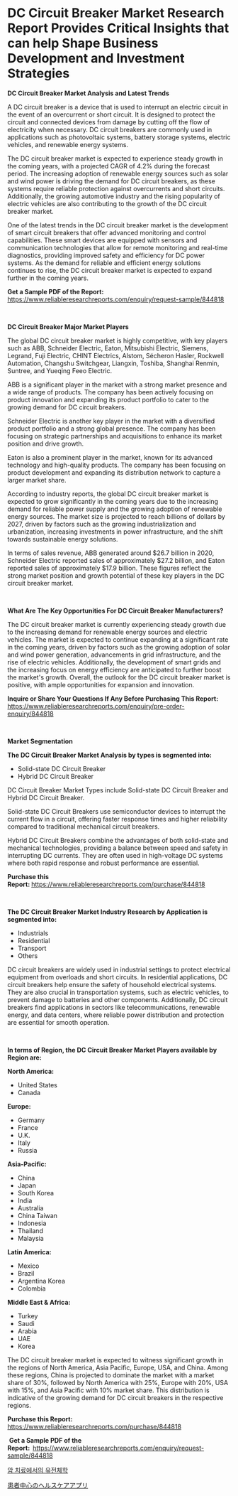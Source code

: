 <p><h1>DC Circuit Breaker Market Research Report Provides Critical Insights that can help Shape Business Development and Investment Strategies</h1></p><p><strong>DC Circuit Breaker Market Analysis and Latest Trends</strong></p>
<p><p>A DC circuit breaker is a device that is used to interrupt an electric circuit in the event of an overcurrent or short circuit. It is designed to protect the circuit and connected devices from damage by cutting off the flow of electricity when necessary. DC circuit breakers are commonly used in applications such as photovoltaic systems, battery storage systems, electric vehicles, and renewable energy systems.</p><p>The DC circuit breaker market is expected to experience steady growth in the coming years, with a projected CAGR of 4.2% during the forecast period. The increasing adoption of renewable energy sources such as solar and wind power is driving the demand for DC circuit breakers, as these systems require reliable protection against overcurrents and short circuits. Additionally, the growing automotive industry and the rising popularity of electric vehicles are also contributing to the growth of the DC circuit breaker market.</p><p>One of the latest trends in the DC circuit breaker market is the development of smart circuit breakers that offer advanced monitoring and control capabilities. These smart devices are equipped with sensors and communication technologies that allow for remote monitoring and real-time diagnostics, providing improved safety and efficiency for DC power systems. As the demand for reliable and efficient energy solutions continues to rise, the DC circuit breaker market is expected to expand further in the coming years.</p></p>
<p><strong>Get a Sample PDF of the Report:&nbsp;</strong> <a href="https://www.reliableresearchreports.com/enquiry/request-sample/844818">https://www.reliableresearchreports.com/enquiry/request-sample/844818</a></p>
<p>&nbsp;</p>
<p><strong>DC Circuit Breaker Major Market Players</strong></p>
<p><p>The global DC circuit breaker market is highly competitive, with key players such as ABB, Schneider Electric, Eaton, Mitsubishi Electric, Siemens, Legrand, Fuji Electric, CHINT Electrics, Alstom, Sécheron Hasler, Rockwell Automation, Changshu Switchgear, Liangxin, Toshiba, Shanghai Renmin, Suntree, and Yueqing Feeo Electric. </p><p>ABB is a significant player in the market with a strong market presence and a wide range of products. The company has been actively focusing on product innovation and expanding its product portfolio to cater to the growing demand for DC circuit breakers. </p><p>Schneider Electric is another key player in the market with a diversified product portfolio and a strong global presence. The company has been focusing on strategic partnerships and acquisitions to enhance its market position and drive growth. </p><p>Eaton is also a prominent player in the market, known for its advanced technology and high-quality products. The company has been focusing on product development and expanding its distribution network to capture a larger market share.</p><p>According to industry reports, the global DC circuit breaker market is expected to grow significantly in the coming years due to the increasing demand for reliable power supply and the growing adoption of renewable energy sources. The market size is projected to reach billions of dollars by 2027, driven by factors such as the growing industrialization and urbanization, increasing investments in power infrastructure, and the shift towards sustainable energy solutions.</p><p>In terms of sales revenue, ABB generated around $26.7 billion in 2020, Schneider Electric reported sales of approximately $27.2 billion, and Eaton reported sales of approximately $17.9 billion. These figures reflect the strong market position and growth potential of these key players in the DC circuit breaker market.</p></p>
<p>&nbsp;</p>
<p><strong>What Are The Key Opportunities For DC Circuit Breaker Manufacturers?</strong></p>
<p><p>The DC circuit breaker market is currently experiencing steady growth due to the increasing demand for renewable energy sources and electric vehicles. The market is expected to continue expanding at a significant rate in the coming years, driven by factors such as the growing adoption of solar and wind power generation, advancements in grid infrastructure, and the rise of electric vehicles. Additionally, the development of smart grids and the increasing focus on energy efficiency are anticipated to further boost the market's growth. Overall, the outlook for the DC circuit breaker market is positive, with ample opportunities for expansion and innovation.</p></p>
<p><strong>Inquire or Share Your Questions If Any Before Purchasing This Report:</strong> <a href="https://www.reliableresearchreports.com/enquiry/pre-order-enquiry/844818">https://www.reliableresearchreports.com/enquiry/pre-order-enquiry/844818</a></p>
<p>&nbsp;</p>
<p><strong>Market Segmentation</strong></p>
<p><strong>The DC Circuit Breaker Market Analysis by types is segmented into:</strong></p>
<p><ul><li>Solid-state DC Circuit Breaker</li><li>Hybrid DC Circuit Breaker</li></ul></p>
<p><p>DC Circuit Breaker Market Types include Solid-state DC Circuit Breaker and Hybrid DC Circuit Breaker. </p><p>Solid-state DC Circuit Breakers use semiconductor devices to interrupt the current flow in a circuit, offering faster response times and higher reliability compared to traditional mechanical circuit breakers.</p><p>Hybrid DC Circuit Breakers combine the advantages of both solid-state and mechanical technologies, providing a balance between speed and safety in interrupting DC currents. They are often used in high-voltage DC systems where both rapid response and robust performance are essential.</p></p>
<p><strong>Purchase this Report:&nbsp;</strong><a href="https://www.reliableresearchreports.com/purchase/844818">https://www.reliableresearchreports.com/purchase/844818</a></p>
<p>&nbsp;</p>
<p><strong>The DC Circuit Breaker Market Industry Research by Application is segmented into:</strong></p>
<p><ul><li>Industrials</li><li>Residential</li><li>Transport</li><li>Others</li></ul></p>
<p><p>DC circuit breakers are widely used in industrial settings to protect electrical equipment from overloads and short circuits. In residential applications, DC circuit breakers help ensure the safety of household electrical systems. They are also crucial in transportation systems, such as electric vehicles, to prevent damage to batteries and other components. Additionally, DC circuit breakers find applications in sectors like telecommunications, renewable energy, and data centers, where reliable power distribution and protection are essential for smooth operation.</p></p>
<p>&nbsp;</p>
<p><strong>In terms of Region, the DC Circuit Breaker Market Players available by Region are:</strong></p>
<p>
    <p> <strong> North America: </strong>
        <ul>
            <li>United States</li>
            <li>Canada</li>
        </ul>
        </p> 
    <p> <strong> Europe: </strong>
        <ul>
            <li>Germany</li>
            <li>France</li>
            <li>U.K.</li>
            <li>Italy</li>
            <li>Russia</li>
        </ul>
        </p> 
    <p> <strong> Asia-Pacific: </strong>
        <ul>
            <li>China</li>
            <li>Japan</li>
            <li>South Korea</li>
            <li>India</li>
            <li>Australia</li>
            <li>China Taiwan</li>
            <li>Indonesia</li>
            <li>Thailand</li>
            <li>Malaysia</li>
        </ul>
        </p> 
    <p> <strong> Latin America: </strong>
        <ul>
            <li>Mexico</li>
            <li>Brazil</li>
            <li>Argentina Korea</li>
            <li>Colombia</li>
        </ul>
        </p> 
    <p> <strong> Middle East & Africa: </strong>
        <ul>
            <li>Turkey</li>
            <li>Saudi</li>
            <li>Arabia</li>
            <li>UAE</li>
            <li>Korea</li>
        </ul>
    </p>
    </p>
<p><p>The DC circuit breaker market is expected to witness significant growth in the regions of North America, Asia Pacific, Europe, USA, and China. Among these regions, China is projected to dominate the market with a market share of 30%, followed by North America with 25%, Europe with 20%, USA with 15%, and Asia Pacific with 10% market share. This distribution is indicative of the growing demand for DC circuit breakers in the respective regions.</p></p>
<p><strong>Purchase this Report: </strong><a href="https://www.reliableresearchreports.com/purchase/844818">https://www.reliableresearchreports.com/purchase/844818</a></p>
<p>&nbsp;<strong>Get a Sample PDF of the Report:&nbsp;&nbsp;</strong><a href="https://www.reliableresearchreports.com/enquiry/request-sample/844818">https://www.reliableresearchreports.com/enquiry/request-sample/844818</a></p>
<p><strong></strong></p>
<p><p><a href="https://github.com/idcefvhkdut6/Market-Research-Report-List-1/blob/main/35972838527.md">암 치료에서의 유전체학</a></p><p><a href="https://github.com/ppmazlotr77499/Market-Research-Report-List-1/blob/main/40196199335.md">患者中心のヘルスケアアプリ</a></p></p>